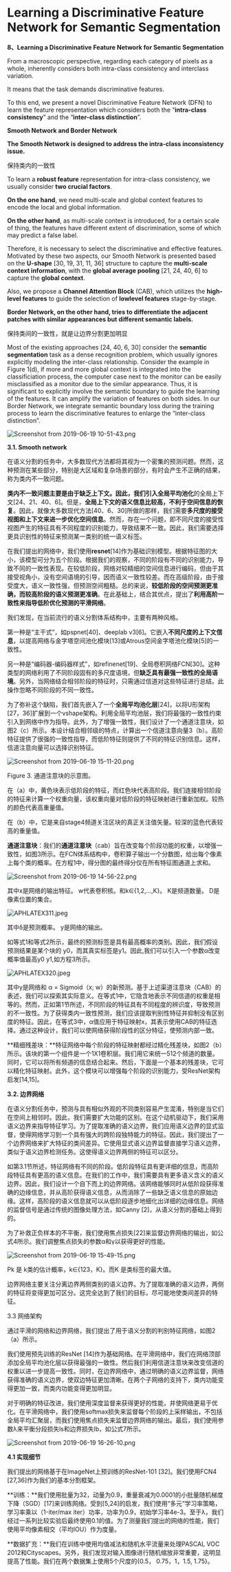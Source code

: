 # Learning a Discriminative Feature Network for Semantic Segmentation

**8、Learning a Discriminative Feature Network for Semantic Segmentation**

From a macroscopic perspective, regarding each category of pixels as a whole, inherently considers both intra-class consistency and interclass variation.

It means that the task demands discriminative features.

To this end, we present a novel Discriminative Feature Network \(DFN\) to learn the feature representation which considers both the “**intra-class consistency**” and the “**inter-class distinction**”.

**Smooth Network and Border Network**

**The Smooth Network is designed to address the intra-class inconsistency issue.**

保持类内的一致性

To learn a **robust feature** representation for intra-class consistency, we usually consider **two crucial factors**.

**On the one hand**, we need multi-scale and global context features to encode the local and global information.

**On the other hand**, as multi-scale context is introduced, for a certain scale of thing, the features have different extent of discrimination, some of which may predict a false label.

Therefore, it is necessary to select the discriminative and effective features. Motivated by these two aspects, our Smooth Network is presented based on the **U-shape** \[30, 19, 31, 11, 36\] structure to capture the **multi-scale context information**, with the **global average pooling** \[21, 24, 40, 6\] to capture the **global context**.

Also, we propose a **Channel Attention Block** \(CAB\), which utilizes the **high-level features** to guide the selection of **lowlevel features** stage-by-stage.

**Border Network, on the other hand, tries to differentiate the adjacent patches with similar appearances but different semantic labels.**

保持类间的一致性，就是让边界分割更加明显

Most of the existing approaches \[24, 40, 6, 30\] consider the **semantic segmentation** task as a dense recognition problem, which usually ignores explicitly modeling the inter-class relationship. Consider the example in Figure 1\(d\), if more and more global context is integrated into the classificiation process, the computer case next to the monitor can be easily misclassified as a monitor due to the similar appearance. Thus, it is significant to explicitly involve the semantic boundary to guide the learning of the features. It can amplify the variation of features on both sides. In our Border Network, we integrate semantic boundary loss during the training process to learn the discriminative features to enlarge the “inter-class distinction”.

![Screenshot from 2019-06-19 10-51-43.png](.gitbook/assets/0%20%287%29.png)

**3.1. Smooth network**

在语义分割的任务中，大多数现代方法都将其视为一个密集的预测问题。然而，这种预测在某些部分，特别是大区域和复杂场景的部分，有时会产生不正确的结果，称为类内不一致问题。

**类内不一致问题主要是由于缺乏上下文。**因此，我们引入**全局平均池化**的全局上下文\[24、21、40、6\]。但是，**全局上下文的语义信息比较高，不利于空间信息的恢复**。因此，就像大多数现代方法\[40、6、30\]所做的那样，我们需要**多尺度的接受视图和上下文来进一步优化空间信息**。然而，存在一个问题，即不同尺度的接受性视图产生的特征具有不同程度的识别能力，导致结果不一致。因此，我们需要选择更具识别性的特征来预测某一类别的统一语义标签。

在我们提出的网络中，我们使用**resnet**\[14\]作为基础识别模型。根据特征图的大小，该模型可分为五个阶段。根据我们的观察，不同的阶段有不同的识别能力，导致不同的一致性表现。在较低阶段，网络对较精细的空间信息进行编码，但由于其接受视角小，没有空间语境的引导，因而语义一致性较差。而在高级阶段，由于接受度大，语义一致性强，但预测空间粗糙。总的来说，**较低阶段的空间预测更准确，而较高阶段的语义预测更准确**。在此基础上，结合其优点，提出了**利用高阶一致性来指导低阶优化预测的平滑网络**。

我们发现，在当前流行的语义分割体系结构中，主要有两种风格。

第一种是“主干式”，如pspnet\[40\]、deeplab v3\[6\]。它嵌入**不同尺度的上下文信息**，以提高网络与金字塔空间池化模块\[13\]或Atrous空间金字塔池化模块\[5\]的一致性。

另一种是“编码器-编码器样式”，如refinenet\[19\]、全局卷积网络FCN\[30\]。这种类型的网络利用了不同阶段固有的多尺度语境，但**缺乏具有最强一致性的全局语境**。另外，当网络结合相邻阶段的特征时，只需通过信道对这些特征进行总结。此操作忽略不同阶段的不同一致性。

为了弥补这个缺陷，我们首先嵌入了一个**全局平均池化层**\[24\]，以将U形架构\[27，36\]扩展到一个vshape架构。利用全局平均池层，我们将最强的一致性约束引入到网络中作为指导。此外，为了增强一致性，我们设计了一个通道注意块，如图2（c）所示。本设计结合相邻级的特点，计算出一个信道注意向量3（b）。高阶特征提供了很强的一致性指导，而低阶特征则提供了不同的特征识别信息。这样，信道注意向量可以选择识别特征。

![Screenshot from 2019-06-19 15-11-20.png](.gitbook/assets/1%20%288%29.png)

Figure 3. 通道注意块的示意图。

在（a）中，黄色块表示低阶段的特征，而红色块代表高阶段。我们连接相邻阶段的特征来计算一个权重向量，该权重向量对低阶段的特征映射进行重新加权。较热的颜色代表高重量值。

在（b）中，它是来自stage4频道关注区块的真正关注值矢量。较深的蓝色代表较高的重量值。

**通道注意块**：我们的**通道注意块**（cab）旨在改变每个阶段功能的权重，以增强一致性，如图3所示。在FCN体系结构中，卷积算子输出一个分数图，给出每个像素上每个类的概率。在方程1中，得分图的最终得分仅在所有特征图通道上求和。

![Screenshot from 2019-06-19 14-56-22.png](.gitbook/assets/2%20%282%29.png)

其中x是网络的输出特征。 w代表卷积核。和k∈{1,2,...,K}。 K是频道数量。 D是像素位置的集合。

![APHLATEX311.jpeg](.gitbook/assets/3%20%284%29.jpeg)

其中δ是预测概率。 y是网络的输出。

如等式1和等式2所示，最终的预测标签是具有最高概率的类别。因此，我们假设预测结果是某个块的 y0，而其真实标签是y1。因此,我们可以引入一个参数α改变概率值最高y0 y1,如方程3所示。

![APHLATEX320.jpeg](.gitbook/assets/4%20%285%29.jpeg)

其中y是网络和 α = Sigmoid（x; w）的新预测。基于上述渠道注意块（CAB）的表述，我们可以探索其实际意义。在等式1中，它隐含地表示不同信道的权重是相等的。然而，正如第1节所述，不同阶段的特征具有不同程度的辨识度，导致预测的不一致性。为了获得类内一致性预测，我们应该提取判别性特征并抑制没有区别度的特征。因此，在等式3中，α值应用于特征映射x，其表示使用CAB的特征选择。通过这种设计，我们可以使网络获得阶段性的区分特征，使预测内部一致。

**精细残差块：**特征网络中每个阶段的特征映射都经过精化残差块，如图2（b）所示。该块的第一个组件是一个1X1卷积层。我们用它来统一512个频道的数量。同时，它可以将所有频道的信息结合起来。然后，下面是一个基本的残差块，它可以精化特征映射。此外，这个模块可以增强每个阶段的识别能力，受ResNet架构启发\[14,15\]。

**3.2. 边界网络**

在语义分割任务中，预测与具有相似外观的不同类别容易产生混淆，特别是当它们在空间上相邻时。因此，我们需要扩大功能的区别。在这个动机驱动下，我们采用语义边界来指导特征学习。为了提取准确的语义边界，我们应用语义边界的显式监督，使得网络学习到一个具有强大的跨阶段独特能力的特征。因此，我们提出了一个边界网络来扩大特征的类间差异。它使用显式语义边界监督直接学习语义边界，类似于语义边界检测任务。这使得语义边界两侧的特征可以区分。

如第3.1节所述，特征网络有不同的阶段。低阶段特征具有更详细的信息，而高阶段特征具有更高的语义信息。在我们的工作中，我们需要具有更多语义含义的语义边界。因此，我们设计一个自下而上的边界网络。该网络能够同时从低阶段获得准确的边缘信息，并从高阶获得语义信息，从而消除了一些缺乏语义信息的原始边缘。这样，高阶段的语义信息就可以从低阶段逐步地细化出详细的边缘信息。网络的监督信号是通过传统的图像处理方法，如Canny \[2\]，从语义分割的基础上得到的。

为了补救正负样本的不平衡，我们使用焦点损失\[22\]来监督边界网络的输出，如公式4所示。我们调整焦点损失的参数α和γ以获得更好的性能。

![Screenshot from 2019-06-19 15-49-15.png](.gitbook/assets/5%20%281%29.png)

Pk 是 k类的估计概率，k∈{123，K}。而K 是类标签的最大值。

边界网络主要关注分离边界两侧类别的语义边界。为了提取准确的语义边界，两侧的特征将变得更加可区分。这完全达到了我们的目标，尽可能地使类间差异的特征。

3.3 网络架构

通过平滑的网络和边界网络，我们提出了用于语义分割的判别特征网络，如图2（a）所示。

我们使用预先训练的ResNet \[14\]作为基础网络。在平滑网络中，我们在网络顶部添加全局平均池化层以获得最强的一致性。然后我们利用信道注意块来改变信道的权重以进一步提高一致性。同时，在边界网络中，通过明确的语义边界监督，网络获得准确的语义边界，使双边特征更加清晰。在两个子网络的支持下，类内功能变得更加一致，而类内功能变得更加明显。

对于明确的特征改进，我们使用深度监督来获得更好的性能，并使网络更易于优化。在平滑网络中，我们使用softmax损失来监督每个阶段的上采样输出，不包括全局平均汇聚层，而我们使用焦点损失来监督边界网络的输出。最后，我们使用参数λ来平衡分段损失ls和边界损失lb，如公式7所示。

![Screenshot from 2019-06-19 16-26-10.png](.gitbook/assets/6%20%288%29.png)

**4.1 实现细节**

我们提出的网络基于在ImageNet上预训练的ResNet-101 \[32\]。我们使用FCN4 \[27,36\]作为我们的基本分割框架。

**训练：**我们使用批量为32，动量为0.9，重量衰减为0.0001的小批量随机梯度下降（SGD）\[17\]来训练网络。受到\[5,24\]的启发，我们使用“多元”学习率策略，学习率乘以（1-iter/max iter）功率，功率为0.9，初始学习率4e-3。至于λ，我们经过一系列比较实验后最终使用0.1的值。为了测量我们提出的网络的性能，我们使用平均像素相交（平均IOU）作为度量。

**数据扩充：**我们在训练中使用均值减法和随机水平流量来处理PASCAL VOC 2012和Cityscapes。另外，我们发现对输入图像进行随机缩放非常重要，这明显提高了性能。我们在两个数据集上使用5个尺度的{0.5， 0.75，1，1.5, 1.75}。


